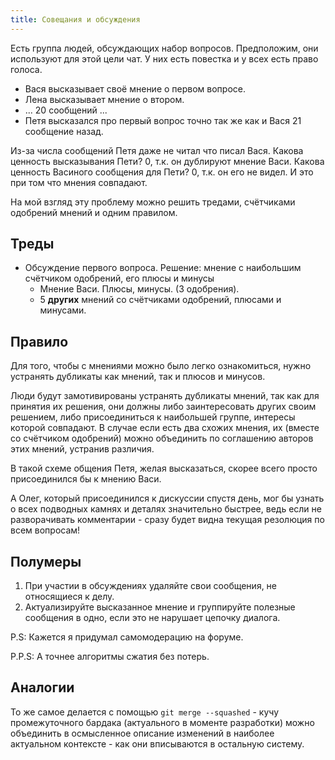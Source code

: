 ```yaml
---
title: Совещания и обсуждения
---
```


Есть группа людей, обсуждающих набор вопросов. Предположим, они используют для этой цели чат. У них есть повестка и у всех есть право голоса.

- Вася высказывает своё мнение о первом вопросе.
- Лена высказывает мнение о втором.
- ... 20 сообщений ...
- Петя высказался про первый вопрос точно так же как и Вася 21 сообщение назад.

Из-за числа сообщений Петя даже не читал что писал Вася. Какова ценность высказывания Пети? 0, т.к. он дублируют мнение Васи. Какова ценность Васиного сообщения для Пети? 0, т.к. он его не видел. И это при том что мнения совпадают.

На мой взгляд эту проблему можно решить тредами, счётчиками одобрений мнений и одним правилом.

## Треды

- Обсуждение первого вопроса. Решение: мнение с наибольшим счётчиком одобрений, его плюсы и минусы
    - Мнение Васи. Плюсы, минусы. (3 одобрения).
    - 5 **других** мнений со счётчиками одобрений, плюсами и минусами.

## Правило

Для того, чтобы с мнениями можно было легко ознакомиться, нужно устранять дубликаты как мнений, так и плюсов и минусов.

Люди будут замотивированы устранять дубликаты мнений, так как для принятия их решения, они должны либо заинтересовать других своим решением, либо присоединиться к наибольшей группе, интересы которой совпадают. В случае если есть два схожих мнения, их (вместе со счётчиком одобрений) можно объединить по соглашению авторов этих мнений, устранив различия.

В такой схеме общения Петя, желая высказаться, скорее всего просто присоединился бы к мнению Васи.

А Олег, который присоединился к дискуссии спустя день, мог бы узнать о всех подводных камнях и деталях значительно быстрее, ведь если не разворачивать комментарии - сразу будет видна текущая резолюция по всем вопросам!

## Полумеры

1. При участии в обсуждениях удаляйте свои сообщения, не относящиеся к делу.
2. Актуализируйте высказанное мнение и группируйте полезные сообщения в одно, если это не нарушает цепочку диалога.

P.S: Кажется я придумал самомодерацию на форуме.

P.P.S: А точнее алгоритмы сжатия без потерь.

## Аналогии

То же самое делается с помощью `git merge --squashed` - кучу промежуточного бардака (актуального в моменте разработки) можно объединить в осмысленное описание изменений в наиболее актуальном контексте - как они вписываются в остальную систему.
